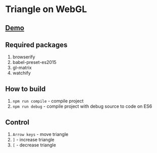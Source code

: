 # Triangle on WebGL
## [Demo](https://jokly.github.io/Triangle-WebGL/)
## Required packages
1. browserify
2. babel-preset-es2015
3. gl-matrix
4. watchify
## How to build
1. `npm run compile` - compile project
2. `npm run debug` - compile project with debug source to code on ES6
## Control
1. `Arrow keys` - move triangle
2. `]` - increase triangle
3. `[` - decrease triangle
